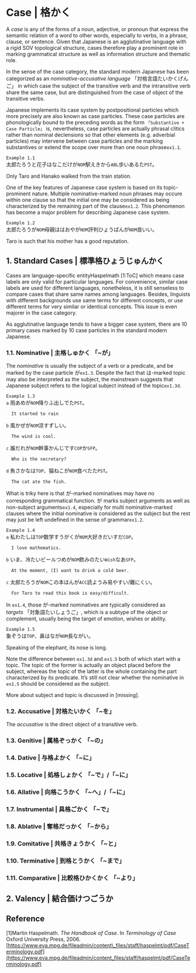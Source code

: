# Case | 格かく

A _case_ is any of the forms of a noun, adjective, or pronoun that
express the semantic relation of a word to other words, especially to
verbs, in a phrase, clause, or sentence. Given that Japanese is an
agglutinative language with a rigid SOV topological structure, cases
therefore play a prominent role in marking grammatical structure as well
as information structure and thematic role.

In the sense of the case category, the standard modern Japanese has been
categorized as an _nominative-accusative language_ 「対格言語たいかくげんご」 in
which case the subject of the transitive verb and the intransitive verb
share the same case, but are distinguished from the case of object of
the transitive verbs.

Japanese implements its case system by postpositional particles which
more precisely are also known as case particles. These case particles
are phonologically bound to the preceding words as the form
`「Substantive + Case Particle」` is, nevertheless, case particles are
actually phrasal clitics rather than nominal declensions so that other
elements (e.g. adverbial particles) may intervene between case particles
and the marking substantives or extend the scope over more than one noun
phrase`ex1.1`.

`Example 1.1`                                       
太郎たろうと花子はなこだけが`NOM`駅えきから`ABL`歩いあるた`PST`。            
                                                    
 Only Taro and Hanako walked from the train station.

One of the key features of Japanese case system is based on its
topic-prominent nature. Multiple nominative-marked noun phrases may
occure within one clause so that the initial one may be considered as
being characterized by the remaining part of the clause`ex1.2`. This
phenomenon has become a major problem for describing Japanese case
system.

`Example 1.2`                                       
太郎たろうが`NOM`母親ははおやが`NOM`評判ひょうばんが`NOM`良いい。            
                                                    
 Taro is such that his mother has a good reputation.

## 1. Standard Cases | 標準格ひょうじゅんかく

Cases are language-specific entityHaspelmath \[1:ToC\] which means case
labels are only valid for particular languages. For convenience, similar
case labels are used for different languages, nonetheless, it is still
senseless to compare cases that share same names among languages.
Besides, linguists with different backgrounds use same terms for
different concepts, or use different terms for very similar or identical
concepts. This issue is even majorer in the case category.

As agglutinative language tends to have a bigger case system, there are
10 primary cases marked by 10 case particles in the standard modern
Japanese.

### 1.1. Nominative | 主格しゅかく 「~が」

The _nominative_ is usually the subject of a verb or a predicate, and be
marked by the case particle が`ex1.3`. Despite the fact that は-marked
topic may also be interpreted as the subject, the mainstream suggests
that Japanese subject refers to the logical subject instead of the
topic`ex1.3d`.

`Example 1.3`                      
 `a` 雨あめが`NOM`降りふ出しでた`PST`。        
                                   
      It started to rain           
 `b` 風かぜが`NOM`涼すずしい。               
                                   
      The wind is cool.            
 `c` 誰だれが`NOM`幹事かんじです`COP`か`SFP`。  
                                   
      Who is the secretary?        
 `d` 魚さかなは`TOP`、猫ねこが`NOM`食べたた`PST`。
                                   
      The cat ate the fish.        

What is triky here is that が-marked nominatives may have no
corresponding grammatical function. が marks subject arguments as well as
non-subject arguments`ex1.4`, especially for multi nominative-marked
clauses where the initial nominative is considered as the subject but
the rest may just be left undefined in the sense of grammar`ex1.2`.

`Example 1.4`                                      
 `a` 私わたしは`TOP`数学すうがくが`NOM`大好きだいすだ`COP`。           
                                                   
      I love mathematics.                          
 `b` いま、冷たいビールつめが`NOM`飲みのたい`Wish`なあ`SFP`。          
                                                   
      At the moment, (I) want to drink a cold beer.
 `c` 太郎たろうが`NOM`この本ほんが`ACC`読ようみ易やすい/難にくい。          
                                                   
      For Taro to read this book is easy/difficult.

In `ex1.4`, those が-marked nominatives are typically considered as
_targets_ 「対象語たいしょうご」, which is a subtype of the object or complement,
usually being the target of emotion, wishes or ability.

`Example 1.5`                               
象ぞうは`TOP`、鼻はなが`NOM`長ながい。                    
                                            
 Speaking of the elephant, its nose is long.

Note the difference between `ex1.3d` and `ex1.5` both of which start
with a topic. The topic of the former is actually an object placed
before the subject, whereas the topic of the latter is the whole
containing the part characterized by its predicate. It’s still not clear
whether the nominative in `ex1.5` should be considered as the subject.

More about subject and topic is discussed in \[missing\].

### 1.2. Accusative | 対格たいかく 「~を」

The _accusative_ is the direct object of a transitive verb.

### 1.3. Genitive | 属格ぞっかく 「~の」


### 1.4. Dative | 与格よかく 「~に」


### 1.5. Locative | 処格しょかく 「~で」/「~に」


### 1.6. Allative | 向格こうかく 「~へ」/「~に」


### 1.7. Instrumental | 具格ごかく 「~で」


### 1.8. Ablative | 奪格だっかく 「~から」


### 1.9. Comitative | 共格きょうかく 「~と」


### 1.10. Terminative | 到格とうかく 「~まで」


### 1.11. Comparative | 比較格ひかくかく 「~より」


## 2. Valency | 結合価けつごうか


## Reference

\[1\]Martin Haspelmath. _The Handbook of Case_. In _Terminology of Case_                                                                                                            
     Oxford University Press, 2006.                                                                                                                                                 
     [https://www.eva.mpg.de/fileadmin/content\_files/staff/haspelmt/pdf/CaseTerminology.pdf](https://www.eva.mpg.de/fileadmin/content_files/staff/haspelmt/pdf/CaseTerminology.pdf)

